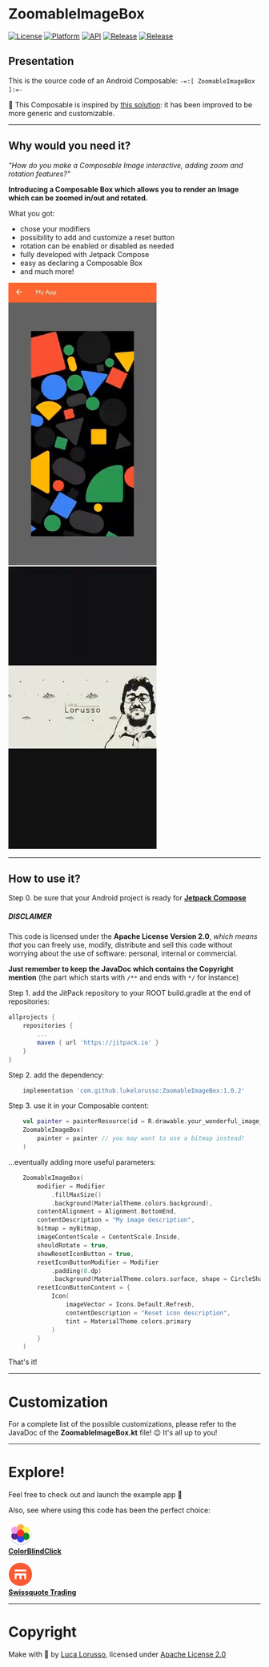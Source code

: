 ZoomableImageBox
===============

[![License](https://img.shields.io/badge/License-Apache%202.0-blue.svg)](https://opensource.org/licenses/Apache-2.0) [![Platform](https://img.shields.io/badge/platform-android-green.svg)](http://developer.android.com/index.html) [![API](https://img.shields.io/badge/API-21%2B-brightgreen.svg?style=flat)](https://android-arsenal.com/api?level=21) [![Release](https://jitpack.io/v/lukelorusso/ZoomableImageBox.svg)](https://jitpack.io/#lukelorusso/ZoomableImageBox) [![Release](https://img.shields.io/badge/UI-Jetpack%20Compose-brightgreen)](https://developer.android.com/jetpack/compose)

## Presentation ##

This is the source code of an Android Composable: `-=:[ ZoomableImageBox ]:=-`

📃 This Composable is inspired by [this solution](https://stackoverflow.com/a/67234570): it has been improved to be more generic and customizable.

- - -

## Why would you need it? ##

*"How do you make a Composable Image interactive, adding zoom and rotation features?"*  

**Introducing a Composable Box which allows you to render an Image which can be zoomed in/out and rotated.**

What you got:
- chose your modifiers
- possibility to add and customize a reset button
- rotation can be enabled or disabled as needed
- fully developed with Jetpack Compose
- easy as declaring a Composable Box
- and much more!

![Demo 1](press/demo1.gif)
![Demo 2](press/demo2.gif)

- - -

## How to use it? ##

Step 0. be sure that your Android project is ready for  [**Jetpack Compose**](https://developer.android.com/jetpack/compose/interop/adding)

##### DISCLAIMER #####

This code is licensed under the __Apache License Version 2.0__, _which means that_ you can freely use, modify, distribute and sell this code without worrying about the use of software: personal, internal or commercial.

**Just remember to keep the JavaDoc which contains the Copyright mention** (the part which starts with `/**` and ends with `*/` for instance)

Step 1. add the JitPack repository to your ROOT build.gradle at the end of repositories:

```groovy
allprojects {
    repositories {
        ...
        maven { url 'https://jitpack.io' }
    }
}
```

Step 2. add the dependency:

```groovy
    implementation 'com.github.lukelorusso:ZoomableImageBox:1.0.2'
```

Step 3. use it in your Composable content:

```kotlin
    val painter = painterResource(id = R.drawable.your_wonderful_image_id)
    ZoomableImageBox(
        painter = painter // you may want to use a bitmap instead!
    )
```  

...eventually adding more useful parameters:

```kotlin
    ZoomableImageBox(
        modifier = Modifier
            .fillMaxSize()
            .background(MaterialTheme.colors.background),
        contentAlignment = Alignment.BottomEnd,
        contentDescription = "My image description",
        bitmap = myBitmap,
        imageContentScale = ContentScale.Inside,
        shouldRotate = true,
        showResetIconButton = true,
        resetIconButtonModifier = Modifier
            .padding(8.dp)
            .background(MaterialTheme.colors.surface, shape = CircleShape),
        resetIconButtonContent = {
            Icon(
                imageVector = Icons.Default.Refresh,
                contentDescription = "Reset icon description",
                tint = MaterialTheme.colors.primary
            )
        }   
    )
```  

That's it!

- - -

# Customization #

For a complete list of the possible customizations, please refer to the JavaDoc of the **ZoomableImageBox.kt** file! 😉
It's all up to you!

- - -

# Explore! #

Feel free to check out and launch the example app 🎡

Also, see where using this code has been the perfect choice:

[![ColorBlindClick](press/colorblindclick_launcher.png)](https://play.google.com/store/apps/details?id=com.lukelorusso.colorblindclick)  
[**ColorBlindClick**](https://play.google.com/store/apps/details?id=com.lukelorusso.colorblindclick)

[![Swissquote Trading](press/swissquote_trading_launcher.png)](https://play.google.com/store/apps/details?id=com.swissquote.android)  
[**Swissquote Trading**](https://play.google.com/store/apps/details?id=com.swissquote.android)

- - -

# Copyright #

Make with 💚 by [Luca Lorusso](http://lukelorusso.com), licensed under [Apache License 2.0](http://www.apache.org/licenses/LICENSE-2.0)

